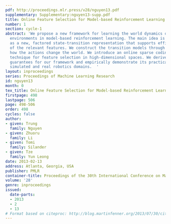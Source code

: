 ```yaml
---
pdf: http://proceedings.mlr.press/v28/nguyen13.pdf
supplementary: Supplementary:nguyen13-supp.pdf
title: Online Feature Selection for Model-based Reinforcement Learning
number: 1
section: cycle-1
abstract: 'We propose a new framework for learning the world dynamics of feature-rich
  environments in model-based reinforcement learning. The main idea is formalized
  as a new, factored state-transition representation that supports efficient online-learning
  of the relevant features. We construct the transition models through predicting
  how the actions change the world. We introduce an online sparse coding learning
  technique for feature selection in high-dimensional spaces. We derive theoretical
  guarantees for our framework and empirically demonstrate its practicality in both
  simulated and real robotics domains.  '
layout: inproceedings
series: Proceedings of Machine Learning Research
id: nguyen13
month: 0
tex_title: Online Feature Selection for Model-based Reinforcement Learning
firstpage: 498
lastpage: 506
page: 498-506
order: 498
cycles: false
author:
- given: Trung
  family: Nguyen
- given: Zhuoru
  family: Li
- given: Tomi
  family: Silander
- given: Tze
  family: Yun Leong
date: 2013-02-13
address: Atlanta, Georgia, USA
publisher: PMLR
container-title: Proceedings of the 30th International Conference on Machine Learning
volume: '28'
genre: inproceedings
issued:
  date-parts:
  - 2013
  - 2
  - 13
# Format based on citeproc: http://blog.martinfenner.org/2013/07/30/citeproc-yaml-for-bibliographies/
---
```

